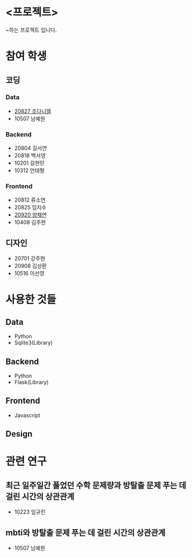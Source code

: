# <프로젝트>
~하는 프로젝트 입니다.
# 참여 학생
## 코딩
### Data
- [20827 조다니엘](https://github.com/arduinocc04)
- 10507 남예원
### Backend
- 20804 길서연
- 20818 백서영
- 10201 길현민
- 10312 안태형
### Frontend
- 20812 류소연
- 20825 임지수
- [20920 양채연](https://github.com/ycy12310)
- 10408 김주현
## 디자인
- 20701 강주현
- 20908 김상환
- 10516 이선영
# 사용한 것들
## Data
- Python 
- Sqlite3(Library)
## Backend
- Python
- Flask(Library)
## Frontend
- Javascript
## Design
# 관련 연구
## 최근 일주일간 풀었던 수학 문제량과 방탈출 문제 푸는 데 걸린 시간의 상관관계
- 10223 임규린
## mbti와 방탈출 문제 푸는 데 걸린 시간의 상관관계
- 10507 남예원
